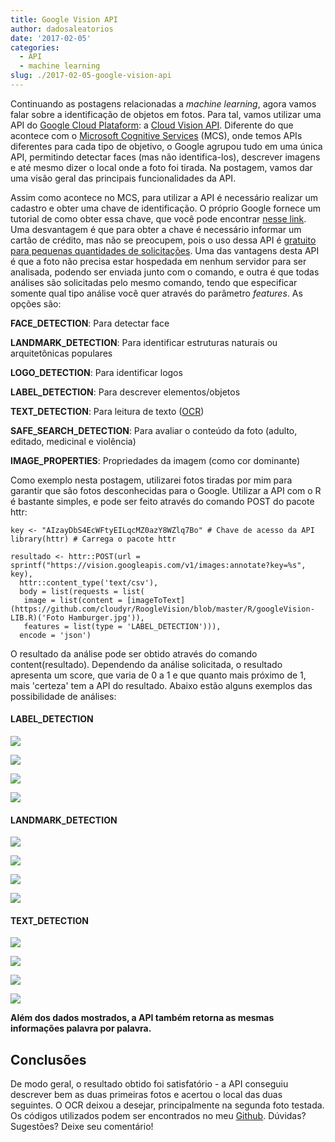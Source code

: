 ```yaml
---
title: Google Vision API
author: dadosaleatorios
date: '2017-02-05'
categories:
  - API
  - machine learning
slug: ./2017-02-05-google-vision-api
---
```


Continuando as postagens relacionadas a _machine learning_, agora vamos falar sobre a identificação de objetos em fotos. Para tal, vamos utilizar uma API do [Google Cloud Plataform](https://cloud.google.com/): a [Cloud Vision API](https://cloud.google.com/vision/). Diferente do que acontece com o [Microsoft Cognitive Services](https://www.microsoft.com/cognitive-services/en-us/) (MCS), onde temos APIs diferentes para cada tipo de objetivo, o Google agrupou tudo em uma única API, permitindo detectar faces (mas não identifica-los), descrever imagens e até mesmo dizer o local onde a foto foi tirada. Na postagem, vamos dar uma visão geral das principais funcionalidades da API.

Assim como acontece no MCS, para utilizar a API é necessário realizar um cadastro e obter uma chave de identificação. O próprio Google fornece um tutorial de como obter essa chave, que você pode encontrar [nesse link](https://cloud.google.com/vision/docs/common/auth). Uma desvantagem é que para obter a chave é necessário informar um cartão de crédito, mas não se preocupem, pois o uso dessa API é [gratuito para pequenas quantidades de solicitações](https://cloud.google.com/vision/pricing). Uma das vantagens desta API é que a foto não precisa estar hospedada em nenhum servidor para ser analisada, podendo ser enviada junto com o comando, e outra é que todas análises são solicitadas pelo mesmo comando, tendo que especificar somente qual tipo análise você quer através do parâmetro _features_. As opções são:

**FACE_DETECTION**: Para detectar face

**LANDMARK_DETECTION**: Para identificar estruturas naturais ou arquitetônicas populares

**LOGO_DETECTION**: Para identificar logos

**LABEL_DETECTION**: Para descrever elementos/objetos

**TEXT_DETECTION**: Para leitura de texto ([OCR](https://pt.wikipedia.org/wiki/Reconhecimento_%C3%B3tico_de_caracteres))

**SAFE_SEARCH_DETECTION**: Para avaliar o conteúdo da foto (adulto, editado, medicinal e violência)

**IMAGE_PROPERTIES**: Propriedades da imagem (como cor dominante)

Como exemplo nesta postagem, utilizarei fotos tiradas por mim para garantir que são fotos desconhecidas para o Google. Utilizar a API com o R é bastante simples, e pode ser feito através do comando POST do pacote httr:

```
key <- "AIzayDbS4EcWFtyEILqcMZ0azY8WZlq7Bo" # Chave de acesso da API
library(httr) # Carrega o pacote httr

resultado <- httr::POST(url = sprintf("https://vision.googleapis.com/v1/images:annotate?key=%s", key),
  httr::content_type('text/csv'),
  body = list(requests = list(
   image = list(content = [imageToText](https://github.com/cloudyr/RoogleVision/blob/master/R/googleVision-LIB.R)('Foto Hamburger.jpg')),
   features = list(type = 'LABEL_DETECTION'))),
  encode = 'json')
```

O resultado da análise pode ser obtido através do comando content(resultado). Dependendo da análise solicitada, o resultado apresenta um score, que varia de 0 a 1 e que quanto mais próximo de 1, mais 'certeza' tem a API do resultado. Abaixo estão alguns exemplos das possibilidade de análises:

#### **LABEL_DETECTION**


![](https://dadosaleatorios.files.wordpress.com/2017/02/0824c-foto2bhamburger.jpg=80x)

![](https://dadosaleatorios.files.wordpress.com/2017/02/c0923-hamburger2b-2btabela.png)

![](https://dadosaleatorios.files.wordpress.com/2017/02/b35e5-borboleta.jpg)

![](https://dadosaleatorios.files.wordpress.com/2017/02/fbe71-borboleta2b-2btabela.png)

#### **LANDMARK_DETECTION**


![](https://dadosaleatorios.files.wordpress.com/2017/02/e7bd1-serra.jpg)

![](https://dadosaleatorios.files.wordpress.com/2017/02/c0f7c-serra2b-2btabela.png)

![](https://dadosaleatorios.files.wordpress.com/2017/02/79292-igreja.jpg)

![](https://dadosaleatorios.files.wordpress.com/2017/02/cafe6-igreja2b-2btabela.png)

#### **TEXT_DETECTION**


![](https://dadosaleatorios.files.wordpress.com/2017/02/37291-carros.jpg)

![](https://dadosaleatorios.files.wordpress.com/2017/02/bc0dd-carros2b-2btabela.png)

![](https://dadosaleatorios.files.wordpress.com/2017/02/3d8b9-cerveja.jpg)


![](https://dadosaleatorios.files.wordpress.com/2017/02/578ac-cerveja2b-2btabela.png)

**Além dos dados mostrados, a API também retorna as mesmas informações palavra por palavra.**


## **Conclusões**

De modo geral, o resultado obtido foi satisfatório - a API conseguiu descrever bem as duas primeiras fotos e acertou o local das duas seguintes. O OCR deixou a desejar, principalmente na segunda foto testada. Os códigos utilizados podem ser encontrados no meu [Github](https://github.com/rcoster/blog). Dúvidas? Sugestões? Deixe seu comentário!

